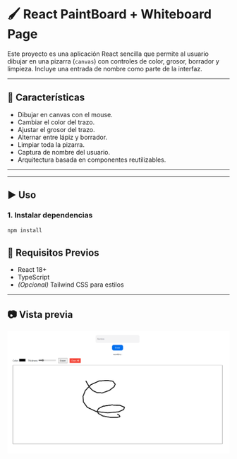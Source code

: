 # 🖌️ React PaintBoard + Whiteboard Page

Este proyecto es una aplicación React sencilla que permite al usuario dibujar en una pizarra (`canvas`) con controles de color, grosor, borrador y limpieza. Incluye una entrada de nombre como parte de la interfaz.

---

## 🚀 Características

- Dibujar en canvas con el mouse.
- Cambiar el color del trazo.
- Ajustar el grosor del trazo.
- Alternar entre lápiz y borrador.
- Limpiar toda la pizarra.
- Captura de nombre del usuario.
- Arquitectura basada en componentes reutilizables.

---

---

## ▶️ Uso

### 1. Instalar dependencias

```bash
npm install
```

## 🧠 Requisitos Previos

- React 18+
- TypeScript
- *(Opcional)* Tailwind CSS para estilos

---

## 📷 Vista previa

![alt text](image.png)